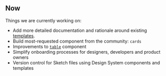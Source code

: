 ## Now

Things we are currently working on:

- Add more detailed documentation and rationale around existing [templates](https://designsystem.gov.au/templates).
- Build most-requested component from the community: `cards`
- Improvements to [`table`](https://designsystem.gov.au/components/table) component
- Simplify onboarding processes for designers, developers and product owners
- Version control for Sketch files using Design System components and templates
